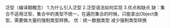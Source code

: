 泛型（编译期概念）
1.为什么引入泛型
2.泛型语法如何实现
3.优点和缺点
缺：集合不适用泛型，集合中的类型不统一，在遍历集合的时候，只能拿出Object类型，需要做大量的强制类型转换。
优：统一数据类型 减少强制类型转换

